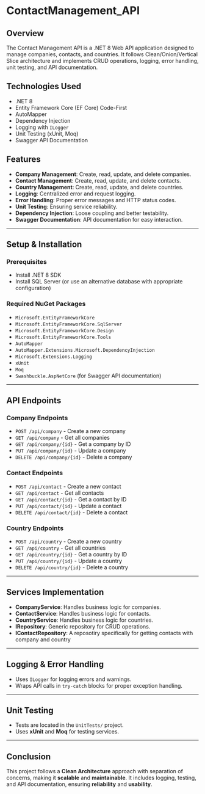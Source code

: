 # ContactManagement_API  

## Overview  

The Contact Management API is a .NET 8 Web API application designed to manage companies, contacts, and countries. It follows Clean/Onion/Vertical Slice architecture and implements CRUD operations, logging, error handling, unit testing, and API documentation.  

## Technologies Used  

- .NET 8  
- Entity Framework Core (EF Core) Code-First  
- AutoMapper  
- Dependency Injection  
- Logging with `ILogger`  
- Unit Testing (xUnit, Moq)  
- Swagger API Documentation  

## Features  

- **Company Management**: Create, read, update, and delete companies.  
- **Contact Management**: Create, read, update, and delete contacts.  
- **Country Management**: Create, read, update, and delete countries.  
- **Logging**: Centralized error and request logging.  
- **Error Handling**: Proper error messages and HTTP status codes.  
- **Unit Testing**: Ensuring service reliability.  
- **Dependency Injection**: Loose coupling and better testability.  
- **Swagger Documentation**: API documentation for easy interaction.  

---

## Setup & Installation  

### Prerequisites  

- Install .NET 8 SDK  
- Install SQL Server (or use an alternative database with appropriate configuration)  

### Required NuGet Packages  

- `Microsoft.EntityFrameworkCore`  
- `Microsoft.EntityFrameworkCore.SqlServer`  
- `Microsoft.EntityFrameworkCore.Design`  
- `Microsoft.EntityFrameworkCore.Tools`  
- `AutoMapper`  
- `AutoMapper.Extensions.Microsoft.DependencyInjection`  
- `Microsoft.Extensions.Logging`  
- `xUnit`  
- `Moq`  
- `Swashbuckle.AspNetCore` (for Swagger API documentation)
  
---

## API Endpoints  

### **Company Endpoints**  

- `POST /api/company` - Create a new company  
- `GET /api/company` - Get all companies  
- `GET /api/company/{id}` - Get a company by ID  
- `PUT /api/company/{id}` - Update a company  
- `DELETE /api/company/{id}` - Delete a company  

### **Contact Endpoints**  

- `POST /api/contact` - Create a new contact  
- `GET /api/contact` - Get all contacts  
- `GET /api/contact/{id}` - Get a contact by ID  
- `PUT /api/contact/{id}` - Update a contact  
- `DELETE /api/contact/{id}` - Delete a contact  

### **Country Endpoints**  

- `POST /api/country` - Create a new country  
- `GET /api/country` - Get all countries  
- `GET /api/country/{id}` - Get a country by ID  
- `PUT /api/country/{id}` - Update a country  
- `DELETE /api/country/{id}` - Delete a country  

---

## Services Implementation  

- **CompanyService**: Handles business logic for companies.  
- **ContactService**: Handles business logic for contacts.  
- **CountryService**: Handles business logic for countries.  
- **IRepository**: Generic repository for CRUD operations.
- **IContactRepository**: A reposotiry specifically for getting contacts with company and country

---

## Logging & Error Handling  

- Uses `ILogger` for logging errors and warnings.  
- Wraps API calls in `try-catch` blocks for proper exception handling.  

---

## Unit Testing  

- Tests are located in the `UnitTests/` project.  
- Uses **xUnit** and **Moq** for testing services.  

---

## Conclusion  

This project follows a **Clean Architecture** approach with separation of concerns, making it **scalable** and **maintainable**. It includes logging, testing, and API documentation, ensuring **reliability** and **usability**.  
